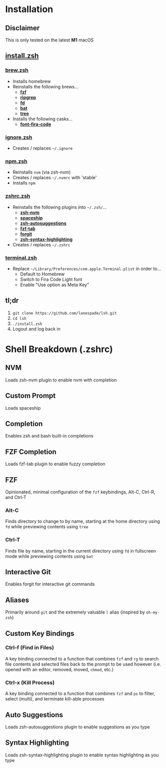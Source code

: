 # Installation

## Disclaimer
This is only tested on the latest **M1** macOS

## [install.zsh](https://github.com/lanespade/lsh/blob/master/install.zsh)

### [brew.zsh](https://github.com/lanespade/lsh/blob/master/brew.zsh)
* Installs homebrew
* Reinstalls the following brews...
	* **[fzf](https://github.com/junegunn/fzf)**
	* **[ripgrep](https://github.com/BurntSushi/ripgrep)**
	* **[fd](https://github.com/sharkdp/fd)**
	* **[bat](https://github.com/sharkdp/bat)**
	* **[tree](https://en.wikipedia.org/wiki/Tree_(command))**
* Installs the following casks...
	* **[font-fira-code](https://github.com/tonsky/FiraCode)**

### [ignore.zsh](https://github.com/lanespade/lsh/blob/master/ignore.zsh)
* Creates / replaces `~/.ignore`

### [npm.zsh](https://github.com/lanespade/lsh/blob/master/npm.zsh)
* Reinstalls `nvm` (via zsh-nvm)
* Creates / replaces `~/.nvmrc` with 'stable'
* Installs `npm`

### [zshrc.zsh](https://github.com/lanespade/lsh/blob/master/zshrc.zsh)
* Reinstalls the following plugins into `~/.zsh/`...
	* **[zsh-nvm](https://github.com/lukechilds/zsh-nvm)**
	* **[spaceship](https://github.com/spaceship-prompt/spaceship-prompt)** 
	* **[zsh-autosuggestions](https://github.com/zsh-users/zsh-autosuggestions)**
	* **[fzf-tab](https://github.com/Aloxaf/fzf-tab)**
	* **[forgit](https://github.com/wfxr/forgit)**
	* **[zsh-syntax-highlighting](https://github.com/zsh-users/zsh-syntax-highlighting)**
* Creates / replaces `~/.zshrc`

### [terminal.zsh](https://github.com/lanespade/lsh/blob/master/terminal.zsh)
* Replace `~/Library/Preferences/com.apple.Terminal.plist` in order to...
	* Default to Homebrew
	* Switch to Fira Code Light font
	* Enable "Use option as Meta Key"

## tl;dr

1. `git clone https://github.com/lanespade/lsh.git`
1. `cd lsh`
1. `./install.zsh`
1. Logout and log back in

# Shell Breakdown (.zshrc)

## NVM
Loads zsh-nvm plugin to enable nvm with completion 

## Custom Prompt
Loads spaceship

## Completion
Enables zsh and bash built-in completions

## FZF Completion
Loads fzf-tab plugin to enable fuzzy completion

## FZF
Opinionated, minimal configuration of the `fzf` keybindings, Alt-C, Ctrl-R, and Ctrl-T

### Alt-C
Finds directory to change to by name, starting at the home directory using `fd` while previewing contents using `tree`

### Ctrl-T
Finds file by name, starting in the current directory using `fd` in fullscreen mode while previewing contents using `bat`

## Interactive Git
Enables forgit for interactive git commands

## Aliases
Primarily around `git` and the extremely valuable `l` alias (inspired by `oh-my-zsh`)

## Custom Key Bindings

### Ctrl-f (Find in Files)
A key binding connected to a function that combines `fzf` and `rg` to search file contents and selected files back to the prompt to be used however (i.e. opened with an editor, removed, moved, `chmod`, etc.)

### Ctrl-x (Kill Process)
A key binding connected to a function that combines `fzf` and `ps` to filter, select (multi), and terminate kill-able processes

## Auto Suggestions
Loads zsh-autosuggestions plugin to enable suggestions as you type

## Syntax Highlighting
Loads zsh-syntax-highlighting plugin to enable syntax highlighting as you type
